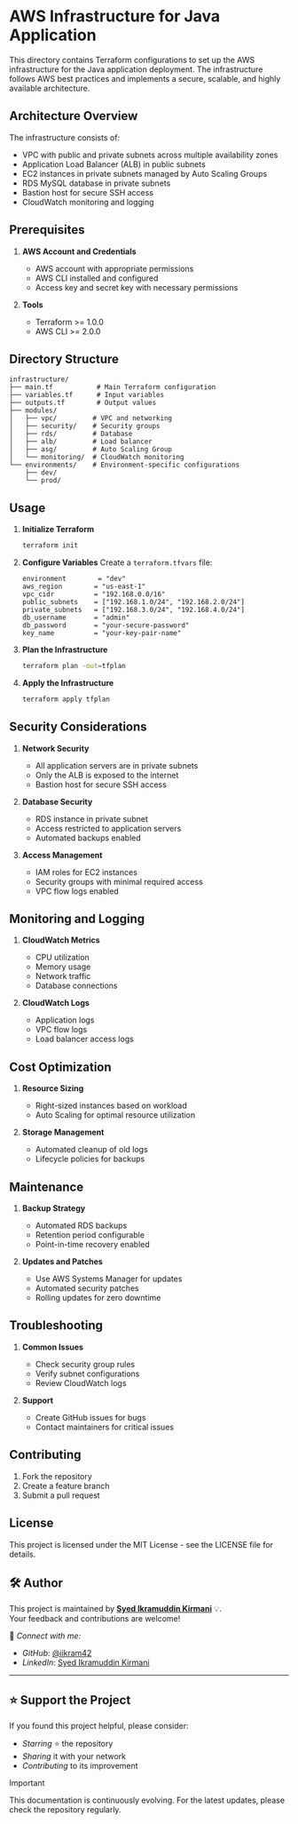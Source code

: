 # AWS Infrastructure for Java Application

This directory contains Terraform configurations to set up the AWS infrastructure for the Java application deployment. The infrastructure follows AWS best practices and implements a secure, scalable, and highly available architecture.

## Architecture Overview

The infrastructure consists of:

- VPC with public and private subnets across multiple availability zones
- Application Load Balancer (ALB) in public subnets
- EC2 instances in private subnets managed by Auto Scaling Groups
- RDS MySQL database in private subnets
- Bastion host for secure SSH access
- CloudWatch monitoring and logging

## Prerequisites

1. **AWS Account and Credentials**
   - AWS account with appropriate permissions
   - AWS CLI installed and configured
   - Access key and secret key with necessary permissions

2. **Tools**
   - Terraform >= 1.0.0
   - AWS CLI >= 2.0.0

## Directory Structure

```
infrastructure/
├── main.tf           # Main Terraform configuration
├── variables.tf      # Input variables
├── outputs.tf        # Output values
├── modules/
│   ├── vpc/         # VPC and networking
│   ├── security/    # Security groups
│   ├── rds/         # Database
│   ├── alb/         # Load balancer
│   ├── asg/         # Auto Scaling Group
│   └── monitoring/  # CloudWatch monitoring
└── environments/    # Environment-specific configurations
    ├── dev/
    └── prod/
```

## Usage

1. **Initialize Terraform**
   ```bash
   terraform init
   ```

2. **Configure Variables**
   Create a `terraform.tfvars` file:
   ```hcl
   environment        = "dev"
   aws_region        = "us-east-1"
   vpc_cidr          = "192.168.0.0/16"
   public_subnets    = ["192.168.1.0/24", "192.168.2.0/24"]
   private_subnets   = ["192.168.3.0/24", "192.168.4.0/24"]
   db_username       = "admin"
   db_password       = "your-secure-password"
   key_name          = "your-key-pair-name"
   ```

3. **Plan the Infrastructure**
   ```bash
   terraform plan -out=tfplan
   ```

4. **Apply the Infrastructure**
   ```bash
   terraform apply tfplan
   ```

## Security Considerations

1. **Network Security**
   - All application servers are in private subnets
   - Only the ALB is exposed to the internet
   - Bastion host for secure SSH access

2. **Database Security**
   - RDS instance in private subnet
   - Access restricted to application servers
   - Automated backups enabled

3. **Access Management**
   - IAM roles for EC2 instances
   - Security groups with minimal required access
   - VPC flow logs enabled

## Monitoring and Logging

1. **CloudWatch Metrics**
   - CPU utilization
   - Memory usage
   - Network traffic
   - Database connections

2. **CloudWatch Logs**
   - Application logs
   - VPC flow logs
   - Load balancer access logs

## Cost Optimization

1. **Resource Sizing**
   - Right-sized instances based on workload
   - Auto Scaling for optimal resource utilization

2. **Storage Management**
   - Automated cleanup of old logs
   - Lifecycle policies for backups

## Maintenance

1. **Backup Strategy**
   - Automated RDS backups
   - Retention period configurable
   - Point-in-time recovery enabled

2. **Updates and Patches**
   - Use AWS Systems Manager for updates
   - Automated security patches
   - Rolling updates for zero downtime

## Troubleshooting

1. **Common Issues**
   - Check security group rules
   - Verify subnet configurations
   - Review CloudWatch logs

2. **Support**
   - Create GitHub issues for bugs
   - Contact maintainers for critical issues

## Contributing

1. Fork the repository
2. Create a feature branch
3. Submit a pull request

## License

This project is licensed under the MIT License - see the LICENSE file for details. 


## 🛠 Author

This project is maintained by **[Syed Ikramuddin Kirmani](https://github.com/iikram42)** 💡.  
Your feedback and contributions are welcome!

📧 *Connect with me:*
- *GitHub*: [@iikram42](https://github.com/iikram42)
- *LinkedIn*: [Syed Ikramuddin Kirmani](https://www.linkedin.com/in/ikramkirmani/)

---

## ⭐ Support the Project

If you found this project helpful, please consider:
- *Starring* ⭐ the repository  
- *Sharing* it with your network  
- *Contributing* to its improvement

> [!Important]  
> This documentation is continuously evolving. For the latest updates, please check the repository regularly.
